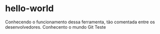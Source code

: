 
# hello-world
Conhecendo o funcionamento dessa ferramenta, tão comentada entre os desenvolvedores.
Conhecento o mundo Git
Teste
